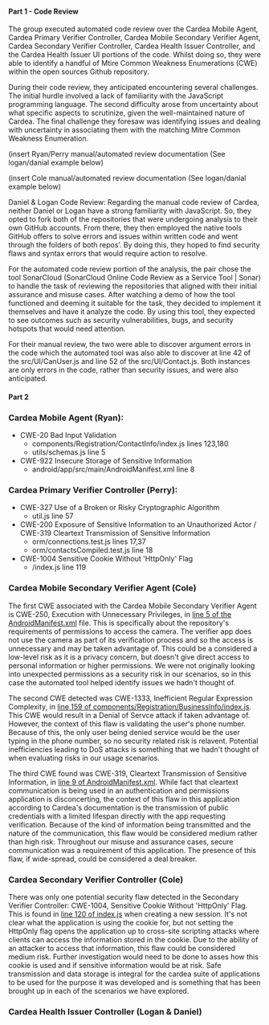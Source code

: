 #### Part 1 - Code Review

The group executed automated code review over the Cardea Mobile Agent, Cardea Primary Verifier Controller, Cardea Mobile Secondary Verifier Agent, Cardea Secondary Verifier Controller, Cardea Health Issuer Controller, and the Cardea Health Issuer UI portions of the code. Whilst doing so, they were able to identify a handful of Mtire Common Weakness Enumerations (CWE) within the open sources Github repository. 

During their code review, they anticipated encountering several challenges. The initial hurdle involved a lack of familiarity with the JavaScript programming language. The second difficulty arose from uncertainty about what specific aspects to scrutinize, given the well-maintained nature of Cardea. The final challenge they foresaw was identifying issues and dealing with uncertainty in associating them with the matching Mitre Common Weakness Enumeration.

(insert Ryan/Perry manual/automated review documentation (See logan/danial example below)

(insert Cole manual/automated review documentation (See logan/danial example below)

Daniel & Logan Code Review:
Regarding the manual code review of Cardea, neither Daniel or Logan have a strong familiarity with JavaScript. So, they opted to fork both of the repositories that were undergoing analysis to their own GitHub accounts. From there, they then employed the native tools GitHub offers to solve errors and issues within written code and went through the folders of both repos’. By doing this, they hoped to find security flaws and syntax errors that would require action to resolve. 

For the automated code review portion of the analysis, the pair chose the tool SonarCloud (SonarCloud Online Code Review as a Service Tool | Sonar) to handle the task of reviewing the repositories that aligned with their initial assurance and misuse cases. After watching a demo of how the tool functioned and deeming it suitable for the task, they decided to implement it themselves and have it analyze the code. By using this tool, they expected to see outcomes such as security vulnerabilities, bugs, and security hotspots that would need attention. 

For their manual review, the two were able to discover argument errors in the code which the automated tool was also able to discover at line 42 of the src/UI/CanUser.js and line 52 of the src/UI/Contact.js. Both instances are only errors in the code, rather than security issues, and were also anticipated.


#### Part 2


### Cardea Mobile Agent (Ryan):
* CWE-20 Bad Input Validation
   * components/Registration/ContactInfo/index.js lines 123,180
   * utils/schemas.js line 5
* CWE-922 Insecure Storage of Sensitive Information
   * android/app/src/main/AndroidManifest.xml line 8


### Cardea Primary Verifier Controller (Perry):
* CWE-327 Use of a Broken or Risky Cryptographic Algorithm
   * util.js line 57
* CWE-200 Exposure of Sensitive Information to an Unauthorized Actor / CWE-319 Cleartext Transmission of Sensitive Information
   * orm/connections.test.js lines 17,37
   * orm/contactsCompiled.test.js line 18
* CWE-1004 Sensitive Cookie Without 'HttpOnly' Flag
   * /index.js line 119

### Cardea Mobile Secondary Verifier Agent (Cole)

The first CWE associated with the Cardea Mobile Secondary Verifier Agent is CWE-250, Execution with Unnecessary Privileges, in [line 5 of the AndroidManifest.xml](https://sonarcloud.io/project/security_hotspots?id=hydra1114_cardea-mobile-secondary-verifier-agent&file=android%2Fapp%2Fsrc%2Fmain%2FAndroidManifest.xml&fileUuid=AYwTawN1GsAc-SEPvuSg&tab=code) file. This is specifically about the repository's requirements of permissions to access the camera. The verifier app does not use the camera as part of its verification process and so the access is unnecessary and may be taken advantage of. This could be a considered a low-level risk as it is a privacy concern, but doesn't give direct access to personal information or higher permissions. We were not originally looking into unexpected permissions as a security risk in our scenarios, so in this case the automated tool helped identify issues we hadn't thought of.

The second CWE detected was CWE-1333, Inefficient Regular Expression Complexity, in [line 159 of components/Registration/BusinessInfo/index.js](https://sonarcloud.io/project/security_hotspots?id=hydra1114_cardea-mobile-secondary-verifier-agent&file=components%2FRegistration%2FBusinessInfo%2Findex.js&fileUuid=AYwTawN1GsAc-SEPvuRq). This CWE would result in a Denial of Servce attack if taken advantage of. However, the context of this flaw is validating the user's phone number. Because of this, the only user being denied service would be the user typing in the phone number, so no security related risk is relavent. Potential inefficiencies leading to DoS attacks is something that we hadn't thought of when evaluating risks in our usage scenarios.

The third CWE found was CWE-319, Cleartext Transmission of Sensitive Information, in [line 9 of AndroidManifest.xml](https://sonarcloud.io/project/security_hotspots?id=hydra1114_cardea-mobile-secondary-verifier-agent&file=android%2Fapp%2Fsrc%2Fmain%2FAndroidManifest.xml&fileUuid=AYwTawN1GsAc-SEPvuSg&tab=code). While fact that cleartext communication is being used in an authentication and permissions application is disconcerting, the context of this flaw in this application according to Cardea's documentation is the transmission of public credentials with a limited lifespan directly with the app requesting verification. Because of the kind of information being transmitted and the nature of the communication, this flaw would be considered medium rather than high risk. Throughout our misuse and assurance cases, secure communication was a requirement of this application. The presence of this flaw, if wide-spread, could be considered a deal breaker.

### Cardea Secondary Verifier Controller (Cole)

There was only one potential security flaw detected in the Secondary Verifier Controller: CWE-1004, Sensitive Cookie Without 'HttpOnly' Flag. This is found in [line 120 of index.js](https://sonarcloud.io/project/security_hotspots?id=hydra1114_cardea-secondary-verifier-controller&tab=code) when creating a new session. It's not clear what the application is using the cookie for, but not setting the HttpOnly flag opens the application up to cross-site scripting attacks where clients can access the information stored in the cookie. Due to the ability of an attacker to access that information, this flaw could be considered medium risk. Further investigation would need to be done to asses how this cookie is used and if sensitive information would be at risk. Safe transmission and data storage is integral for the cardea suite of applications to be used for the purpose it was developed and is something that has been brought up in each of the scenarios we have explored.

### Cardea Health Issuer Controller (Logan & Daniel)


